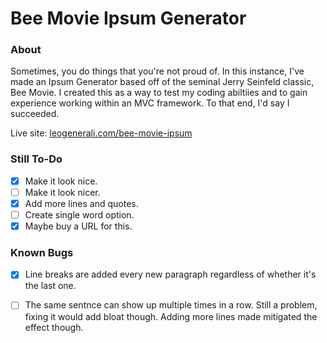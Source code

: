 # Bee Movie Ipsum Generator
### About
Sometimes, you do things that you're not proud of. In this instance, I've made an Ipsum Generator based off of the seminal Jerry Seinfeld classic, Bee Movie. I created this as a way to test my coding abiltiies and to gain experience working within an MVC framework. To that end, I'd say I succeeded.

Live site: [leogenerali.com/bee-movie-ipsum](http://www.leogenerali.com/bee-movie-ipsum/)

### Still To-Do
- [x] Make it look nice.
- [ ] Make it look nicer.
- [x] Add more lines and quotes.
- [ ] Create single word option.
- [x] Maybe buy a URL for this. 

### Known Bugs
- [x] Line breaks are added every new paragraph regardless of whether it's the last one.
- [ ] The same sentnce can show up multiple times in a row. Still a problem, fixing it would add bloat though. Adding more lines made mitigated the effect though.

